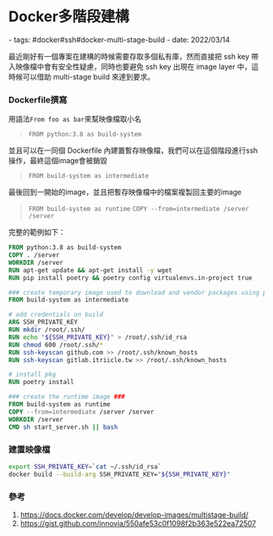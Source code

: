 # Docker多階段建構

<document-info>
- tags: #docker#ssh#docker-multi-stage-build
- date: 2022/03/14
</document-info>

最近剛好有一個專案在建構的時候需要存取多個私有庫，然而直接把 ssh key 帶入映像檔中會有安全性疑慮，同時也要避免 ssh key 出現在 image layer 中，這時候可以借助 multi-stage build 來達到要求。

### Dockerfile撰寫
用語法`From foo as bar`來幫映像檔取小名
> `FROM python:3.8 as build-system`

並且可以在一同個 Dockerfile 內建置暫存映像檔，我們可以在這個階段進行ssh操作，最終這個image會被銷毀
> `FROM build-system as intermediate`

最後回到一開始的image，並且把暫存映像檔中的檔案複製回主要的image
> `FROM build-system as runtime`
> `COPY --from=intermediate /server /server`

完整的範例如下：
```dockerfile
FROM python:3.8 as build-system
COPY . /server
WORKDIR /server
RUN apt-get update && apt-get install -y wget
RUN pip install poetry && poetry config virtualenvs.in-project true

### create temporary image used to download and vendor packages using private key ###
FROM build-system as intermediate

# add credentials on build
ARG SSH_PRIVATE_KEY
RUN mkdir /root/.ssh/
RUN echo "${SSH_PRIVATE_KEY}" > /root/.ssh/id_rsa
RUN chmod 600 /root/.ssh/*
RUN ssh-keyscan github.com >> /root/.ssh/known_hosts
RUN ssh-keyscan gitlab.itriicle.tw >> /root/.ssh/known_hosts

# install pkg
RUN poetry install

### create the runtime image ###
FROM build-system as runtime
COPY --from=intermediate /server /server
WORKDIR /server
CMD sh start_server.sh || bash
```
### 建置映像檔
```sh
export SSH_PRIVATE_KEY=`cat ~/.ssh/id_rsa`
docker build --build-arg SSH_PRIVATE_KEY="${SSH_PRIVATE_KEY}"
```

### 參考
1. https://docs.docker.com/develop/develop-images/multistage-build/
2. https://gist.github.com/innovia/550afe53c0f1098f2b363e522ea72507